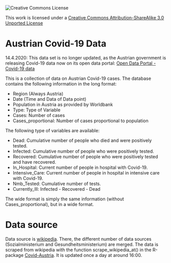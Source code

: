 ![Creative Commons License](https://i.creativecommons.org/l/by-sa/3.0/88x31.png)

This work is licensed under a [Creative Commons Attribution-ShareAlike 3.0 Unported License](http://creativecommons.org/licenses/by-sa/3.0/)


# Austrian Covid-19 Data

14.4.2020: This data set is no longer updated, as the Austrian government is releasing Covid-19 data now on its open data portal: [Open Data Portal - Covid-19 data](https://www.data.gv.at/katalog/dataset/4a9d9ef1-3790-44e2-8316-397c5e862813)

This is a collection of data on Austrian Covid-19 cases. The database contains the following information in the long format:

- Region (Always Austria)
- Date (Time and Data of Data point)
- Population in Austria as provided by Worldbank
- Type: Type of Variable
- Cases: Number of cases
- Cases_proportional: Number of cases proportional to population

The following type of variables are available:
- Dead: Cumulative number of people who died and were positively tested.          
- Infected: Cumulative number of people who were positively tested.
- Recovered: Cumulative number of people who were positively tested and have recovered.      
- In_Hospital: Current number of people in hospital with Covid-19.
- Intensive_Care: Current number of people in hospital in intensive care with Covid-19.
- Nmb_Tested: Cumulative number of tests.
- Currently_Ill: Infected - Recovered - Dead


The wide format is simply the same information (without Cases_proportional), but in a wide format.

# Data source

Data source is [wikipedia](https://de.wikipedia.org/wiki/COVID-19-Pandemie_in_%C3%96sterreich). There, the different number of data sources (Sozialministerium and Gesundheitsministerium) are merged. 
The data is scraped from wikipedia with the function scrape_wikipedia_at() in the R-package [Covid-Austria](https://github.com/joph/Covid19-Austria).
It is updated once a day at around 16:00.